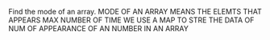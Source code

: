 Find the mode of an array.
MODE OF AN ARRAY MEANS THE ELEMTS THAT APPEARS MAX NUMBER OF TIME 
WE USE A MAP TO STRE THE DATA OF NUM OF APPEARANCE OF AN NUMBER IN AN ARRAY
